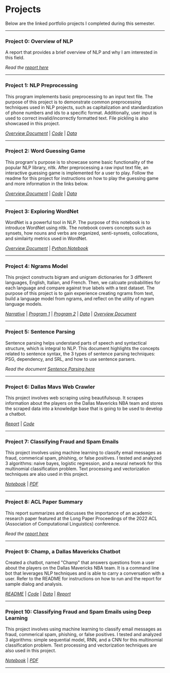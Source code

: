 # **Projects**

Below are the linked portfolio projects I completed during this semester. 

--------------------------------------------------------------------------------
### Project 0: Overview of NLP
A report that provides a brief overview of NLP and why I am interested in this field. 

*Read the [report here](Portfolios/Overview_of_NLP.pdf)*

--------------------------------------------------------------------------------
### Project 1: NLP Preprocessing
This program implements basic preprocessing to an input text file. The purpose of this project is to demonstrate common preprocessing techniques used in NLP projects, such as capitalization and standardization of phone numbers and ids to a specific format. Additionally, user input is used to correct invalid/incorrectly formatted text. File pickling is also showcased in this project. 

*[Overview Document](Portfolios/Portfolio1/overview_portfolio1.txt)* | *[Code](Portfolios/Portfolio1/main.py)* | *[Data](Portfolios/Portfolio1/data/data.csv)*

--------------------------------------------------------------------------------
### Project 2: Word Guessing Game
This program's purpose is to showcase some basic functionality of the popular NLP library, nltk. After 
preprocessing a raw input text file, an interactive guessing game is implemented for a user to play. 
Follow the readme for this project for instructions on how to play the guessing game and more information
in the links below. 

*[Overview Document](Portfolios/Portfolio2/readme_portfolio2.txt)* | *[Code](Portfolios/Portfolio2/main.py)* | *[Data](Portfolios/Portfolio2/anat19.txt)*

--------------------------------------------------------------------------------
### Project 3: Exploring WordNet
WordNet is a powerful tool in NLP. The purpose of this notebook is to introduce WordNet using nltk. 
The notebook covers concepts such as synsets, how nouns and verbs are organized, senti-synsets, collocations, and similairty metrics used in WordNet.

*[Overview Document](Portfolios/Portfolio3/readme_portfolio3.txt)* | *[Python Notebook](Portfolios/Portfolio3/portfolio3.ipynb)*

--------------------------------------------------------------------------------
### Project 4: Ngrams Model
This project constructs bigram and unigram dictionaries for 3 different languages, English, Italian, and French. Then, we calcuate probabilities for each language and compare against true labels with a test dataset.
The purpose of this project is to gain experience creating ngrams from text, build a language model from ngrams, and reflect on the utility of ngram language models. 

*[Narrative](Portfolios/Portfolio4/portfolio4_cs4395.001_narrative.pdf)* | *[Program 1](Portfolios/Portfolio4/program1.py)* | *[Program 2](Portfolios/Portfolio4/program2.py)* | *[Data](Portfolios/Portfolio4/data/)* | *[Overview Document](Portfolios/Portfolio4/readme_portfolio4.txt)*

--------------------------------------------------------------------------------
### Project 5: Sentence Parsing
Sentence parsing helps understand parts of speech and syntactical structure, which is integral to NLP. 
This document highlights the concepts related to sentence syntax, the 3 types of sentence parsing
techniques: PSG, dependency, and SRL, and how to use sentence parsers. 

*Read the document [Sentence Parsing here](Portfolios/Portfolio5/sentence_parsing_portfolio5.pdf)*

--------------------------------------------------------------------------------
### Project 6: Dallas Mavs Web Crawler
This project involves web scraping using beautifulsoup. It scrapes information about the players on the 
Dallas Mavericks NBA team and stores the scraped data into a knowledge base that is going to be used to 
develop a chatbot. 

*[Report](Portfolios/Portfolio6/web_crawler_report.pdf)* | *[Code](Portfolios/Portfolio6/main.py)*

--------------------------------------------------------------------------------
### Project 7: Classifying Fraud and Spam Emails
This project involves using machine learning to classify email messages as fraud, commerical spam, 
phishing, or false positives. I tested and analyzed 3 algorithms: naive bayes, logistic regression, and a neural network for this multinomial classification problem. Text processing and vectorization techniques are also used in this project. 

*[Notebook](Portfolios/Portfolio7/text_classification_cs4395.ipynb)* | *[PDF](Portfolios/Portfolio7/text-classification-cs4395.pdf)*

--------------------------------------------------------------------------------
### Project 8: ACL Paper Summary
This report summarizes and discusses the importance of an academic research paper featured at the
Long Paper Proceedings of the 2022 ACL (Association of Computational Linguistics) conference. 

*Read the [report here](Portfolios/Portfolio8/acl_paper_summary.pdf)*

--------------------------------------------------------------------------------
### Project 9: Champ, a Dallas Mavericks Chatbot
Created a chatbot, named "Champ" that answers questions from a user about the players on the Dallas Mavericks
NBA team. It is a command line bot that leverages NLP techniques and is able to carry a conversation with 
a user. Refer to the README for instructions on how to run and the report for sample dialog and analysis. 

*[README](Portfolios/Portfolio9/readme.md)* | *[Code](Portfolios/Portfolio9/chatbot.py)* | *[Data](Portfolios/Portfolio9/data/)* | *[Report](Portfolios/Portfolio9/chatbot_report.pdf)*

--------------------------------------------------------------------------------
### Project 10: Classifying Fraud and Spam Emails using Deep Learning
This project involves using machine learning to classify email messages as fraud, commerical spam, 
phishing, or false positives. I tested and analyzed 3 algorithms: simple sequential model, RNN, and a CNN for this multinomial classification problem. Text processing and vectorization techniques are also used in this project. 

*[Notebook](Portfolios/Portfolio10/text_classification2_cs4395_sxv180047.ipynb)*  |  *[PDF](Portfolios/Portfolio10/t-classification2-cs4395-sxv180047.pdf)*

--------------------------------------------------------------------------------